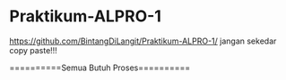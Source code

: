 # Praktikum-ALPRO-1
https://github.com/BintangDiLangit/Praktikum-ALPRO-1/
jangan sekedar copy paste!!!


==========Semua Butuh Proses==========

